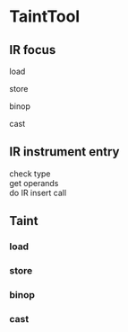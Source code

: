 # TaintTool

## IR focus

load

store

binop

cast


## IR instrument entry 

check type  
get operands  
do IR insert call  


## Taint

### load

### store

### binop

### cast